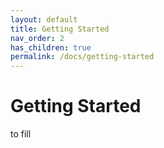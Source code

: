 ```yaml
---
layout: default
title: Getting Started
nav_order: 2
has_children: true
permalink: /docs/getting-started
---
```


# Getting Started

to fill
